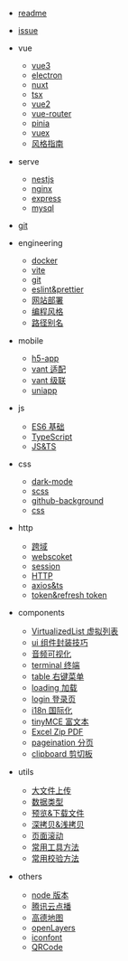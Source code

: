 - [readme](README.md)

- [issue](doc/issue.md)

- vue

  - [vue3](doc/vue/vue3.md)
  - [electron](doc/vue/electron.md)
  - [nuxt](doc/vue/nuxt.md)
  - [tsx](doc/vue/tsx.md)
  - [vue2](doc/vue/vue2.md)
  - [vue-router](doc/vue/vue-router.md)
  - [pinia](doc/vue/pinia.md)
  - [vuex](doc/vue/vuex.md)
  - [风格指南](https://cn.vuejs.org/v2/style-guide/)

- serve

  - [nestjs](doc/serve/nestjs.md)
  - [nginx](doc/serve/nginx.md)
  - [express](doc/serve/express.md)
  - [mysql](doc/serve/mysql.md)

- [git](doc/git/command.md)

- engineering

  - [docker](doc/engineering/docker.md)
  - [vite](doc/engineering/vite.md)
  - [git](doc/engineering/git.md)
  - [eslint&prettier](doc/engineering/eslint&prettier.md)
  - [网站部署](doc/engineering/网站部署.md)
  - [编程风格](doc/engineering/编程风格.md)
  - [路径别名](doc/engineering/路径别名.md)

- mobile

  - [h5-app](doc/mobile/h5%26app.md)
  - [vant 适配](doc/mobile/Vant移动端适配.md)
  - [vant 级联](doc/mobile/vant级联选择.md)
  - [uniapp](doc/mobile/uniapp.md)

- js

  - [ES6 基础](doc/js/es6基础.md)
  - [TypeScript](doc/js/typescript.md)
  - [JS&TS](doc/js/js&ts.md)

- css

  - [dark-mode](doc/css/暗黑模式.md)
  - [scss](doc/css/scss.md)
  - [github-background](doc/css/github宇宙.md)
  - [css](doc/css/css代码块.md)

- http

  - [跨域](doc/http/跨域.md)
  - [webscoket](doc/http/websocket.md)
  - [session](doc/http/session.md)
  - [HTTP](doc/http/http.md)
  - [axios&ts](doc/http/axios&ts.md)
  - [token&refresh token](doc/http/token_refreshToken.md)

- components

  - [VirtualizedList 虚拟列表](doc/components/VirtualizedList虚拟列表.md)
  - [ui 组件封装技巧](doc/components/ui组件封装技巧.md)
  - [音频可视化](doc/components/音频可视化.md)
  - [terminal 终端](doc/components/terminal终端.md)
  - [table 右键菜单](doc/components/table右键菜单.md)
  - [loading 加载](doc/components/loading加载.md)
  - [login 登录页](doc/components/login登录页.md)
  - [i18n 国际化](doc/components/i18n国际化.md)
  - [tinyMCE 富文本](doc/components/tinyMCE富文本.md)
  - [Excel Zip PDF](doc/components/Excel_Zip_PDF.md)
  - [pageination 分页](doc/components/pageination分页.md)
  - [clipboard 剪切板 ](doc/components/clipboard剪切板.md)

- utils

  - [大文件上传](doc/utils/大文件上传.md)
  - [数据类型](doc/utils/准确判断数据类型.md)
  - [预览&下载文件](doc/utils/预览&下载文件.md)
  - [深拷贝&浅拷贝](doc/utils/深拷贝&浅拷贝.md)
  - [页面滚动](doc/utils/页面滚动.md)
  - [常用工具方法](doc/utils/常用工具方法.md)
  - [常用校验方法](doc/utils/常用的校验方法.md)

- others

  - [node 版本](doc/others/node版本.md)
  - [腾讯云点播](doc/others/腾讯云点播.md)
  - [高德地图](doc/others/高德地图.md)
  - [openLayers](doc/others/openLayers.md)
  - [iconfont](doc/others/iconfont.md)
  - [QRCode](doc/others/QRCode.md)
